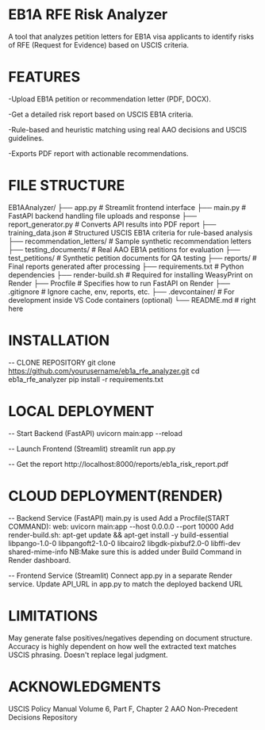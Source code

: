 # EB1A RFE Risk Analyzer
A tool that analyzes petition letters for EB1A visa applicants to identify risks of RFE (Request for Evidence) based on USCIS criteria.

# FEATURES
-Upload EB1A petition or recommendation letter (PDF, DOCX).

-Get a detailed risk report based on USCIS EB1A criteria.

-Rule-based and heuristic matching using real AAO decisions and USCIS guidelines.

-Exports PDF report with actionable recommendations.

# FILE STRUCTURE
EB1AAnalyzer/
├── app.py                    # Streamlit frontend interface
├── main.py                   # FastAPI backend handling file uploads and response
├── report_generator.py       # Converts API results into PDF report
├── training_data.json        # Structured USCIS EB1A criteria for rule-based analysis
├── recommendation_letters/  # Sample synthetic recommendation letters
├── testing_documents/       # Real AAO EB1A petitions for evaluation
├── test_petitions/          # Synthetic petition documents for QA testing
├── reports/                 # Final reports generated after processing
├── requirements.txt         # Python dependencies
├── render-build.sh          # Required for installing WeasyPrint on Render
├── Procfile                 # Specifies how to run FastAPI on Render
├── .gitignore               # Ignore cache, env, reports, etc.
├── .devcontainer/           # For development inside VS Code containers (optional)
└── README.md                # right here


# INSTALLATION
-- CLONE REPOSITORY
git clone https://github.com/yourusername/eb1a_rfe_analyzer.git
cd eb1a_rfe_analyzer
pip install -r requirements.txt

# LOCAL DEPLOYMENT
-- Start Backend (FastAPI)
uvicorn main:app --reload

-- Launch Frontend (Streamlit)
streamlit run app.py

-- Get the report
http://localhost:8000/reports/eb1a_risk_report.pdf

# CLOUD DEPLOYMENT(RENDER)
-- Backend Service (FastAPI)
main.py is used
Add a Procfile(START COMMAND):
      web: uvicorn main:app --host 0.0.0.0 --port 10000
Add render-build.sh:
      apt-get update && apt-get install -y build-essential libpango-1.0-0 libpangoft2-1.0-0 libcairo2 libgdk-pixbuf2.0-0 libffi-dev shared-mime-info
NB:Make sure this is added under Build Command in Render dashboard.

-- Frontend Service (Streamlit)
Connect app.py in a separate Render service.
Update API_URL in app.py to match the deployed backend URL

# LIMITATIONS
May generate false positives/negatives depending on document structure.
Accuracy is highly dependent on how well the extracted text matches USCIS phrasing.
Doesn't replace legal judgment.

# ACKNOWLEDGMENTS
USCIS Policy Manual Volume 6, Part F, Chapter 2
AAO Non-Precedent Decisions Repository




